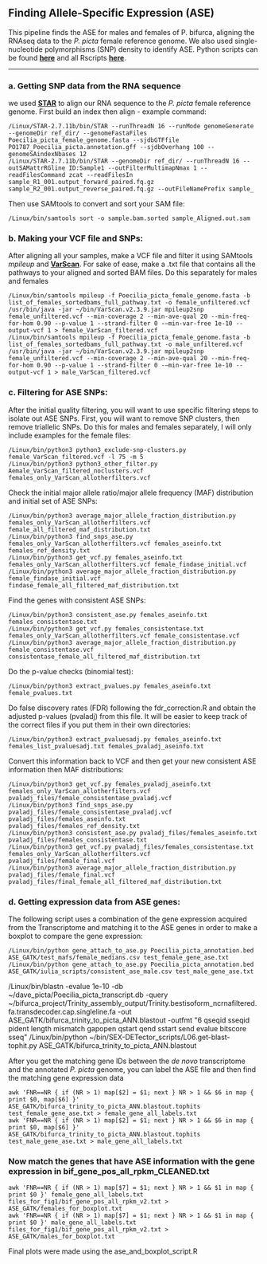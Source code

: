 ## Finding Allele-Specific Expression (ASE)
This pipeline finds the ASE for males and females of P. bifurca, aligning the RNAseq data to the _P. picta_ female reference genome. We also used single-nucleotide polymorphisms (SNP) density to identify ASE. Python scripts can be found **[here](https://github.com/ljmfong/Poecilia-bifurca-Characterizing-Sex-Chromosome/tree/main/python_scripts/ASE_scripts)** and all Rscripts **[here](https://github.com/ljmfong/Poecilia-bifurca-Characterizing-Sex-Chromosome/tree/main/Rscripts)**.

------------------------------------------------------------------------------------------------------------------------------------
### a. Getting SNP data from the RNA sequence

we used **[STAR](https://hbctraining.github.io/Intro-to-rnaseq-hpc-O2/lessons/03_alignment.html)** to align our RNA sequence to the _P. picta_ female reference genome. First build an index then align - example command:

    /Linux/STAR-2.7.11b/bin/STAR --runThreadN 16 --runMode genomeGenerate --genomeDir ref_dir/ --genomeFastaFiles Poecilia_picta_female_genome.fasta --sjdbGTFfile PO1787_Poecilia_picta.annotation.gff --sjdbOverhang 100 --genomeSAindexNbases 12
    /Linux/STAR-2.7.11b/bin/STAR --genomeDir ref_dir/ --runThreadN 16 --outSAMattrRGline ID:Sample1 --outFilterMultimapNmax 1 --readFilesCommand zcat --readFilesIn sample_R1_001.output_forward_paired.fq.gz sample_R2_001.output_reverse_paired.fq.gz --outFileNamePrefix sample_

Then use SAMtools to convert and sort your SAM file:

    /Linux/bin/samtools sort -o sample.bam.sorted sample_Aligned.out.sam

### b. Making your VCF file and SNPs: 

After aligning all your samples, make a VCF file and filter it using SAMtools _mpileup_ and **[VarScan](https://varscan.sourceforge.net/)**. For sake of ease, make a .txt file that contains all the pathways to your aligned and sorted BAM files. Do this separately for males and females

    /Linux/bin/samtools mpileup -f Poecilia_picta_female_genome.fasta -b list_of_females_sortedbams_full_pathway.txt -o female_unfiltered.vcf
    /usr/bin/java -jar ~/bin/VarScan.v2.3.9.jar mpileup2snp female_unfiltered.vcf --min-coverage 2 --min-ave-qual 20 --min-freq-for-hom 0.90 --p-value 1 --strand-filter 0 -—min-var-free 1e-10 --output-vcf 1 > female_VarScan_filtered.vcf
    /Linux/bin/samtools mpileup -f Poecilia_picta_female_genome.fasta -b list_of_females_sortedbams_full_pathway.txt -o male_unfiltered.vcf
    /usr/bin/java -jar ~/bin/VarScan.v2.3.9.jar mpileup2snp female_unfiltered.vcf --min-coverage 2 --min-ave-qual 20 --min-freq-for-hom 0.90 --p-value 1 --strand-filter 0 -—min-var-free 1e-10 --output-vcf 1 > male_VarScan_filtered.vcf

### c. Filtering for ASE SNPs:

After the initial quality filtering, you will want to use specific filtering steps to isolate out ASE SNPs. First, you will want to remove SNP clusters, then remove triallelic SNPs. Do this for males and females separately, I will only include examples for the female files:

    /Linux/bin/python3 python3_exclude-snp-clusters.py female_VarScan_filtered.vcf -l 75 -m 5
    /Linux/bin/python3 python3_other_filter.py Aemale_VarScan_filtered_noclusters.vcf females_only_VarScan_allotherfilters.vcf

Check the initial major allele ratio/major allele frequency (MAF) distribution and initial set of ASE SNPs:

    /Linux/bin/python3 average_major_allele_fraction_distribution.py females_only_VarScan_allotherfilters.vcf female_all_filtered_maf_distribution.txt
    /Linux/bin/python3 find_snps_ase.py females_only_VarScan_allotherfilters.vcf females_aseinfo.txt females_ref_density.txt
    /Linux/bin/python3 get_vcf.py females_aseinfo.txt females_only_VarScan_allotherfilters.vcf female_findase_initial.vcf
    /Linux/bin/python3 average_major_allele_fraction_distribution.py female_findase_initial.vcf findase_female_all_filtered_maf_distribution.txt

Find the genes with consistent ASE SNPs:

    /Linux/bin/python3 consistent_ase.py females_aseinfo.txt females_consistentase.txt 
    /Linux/bin/python3 get_vcf.py females_consistentase.txt females_only_VarScan_allotherfilters.vcf female_consistentase.vcf
    /Linux/bin/python3 average_major_allele_fraction_distribution.py female_consistentase.vcf consistentase_female_all_filtered_maf_distribution.txt

Do the p-value checks (binomial test):

    /Linux/bin/python3 extract_pvalues.py females_aseinfo.txt female_pvalues.txt

Do false discovery rates (FDR) following the fdr_correction.R and obtain the adjusted p-values (pvaladj) from this file. It will be easier to keep track of the correct files if you put them in their own directories:

    /Linux/bin/python3 extract_pvaluesadj.py females_aseinfo.txt females_list_pvaluesadj.txt females_pvaladj_aseinfo.txt

Convert this information back to VCF and then get your new consistent ASE information then MAF distributions:

    /Linux/bin/python3 get_vcf.py females_pvaladj_aseinfo.txt females_only_VarScan_allotherfilters.vcf pvaladj_files/female_consistentase_pvaladj.vcf
    /Linux/bin/python3 find_snps_ase.py pvaladj_files/female_consistentase_pvaladj.vcf pvaladj_files/females_aseinfo.txt pvaladj_files/females_ref_density.txt
    /Linux/bin/python3 consistent_ase.py pvaladj_files/females_aseinfo.txt pvaladj_files/females_consistentase.txt 
    /Linux/bin/python3 get_vcf.py pvaladj_files/females_consistentase.txt females_only_VarScan_allotherfilters.vcf pvaladj_files/female_final.vcf
    /Linux/bin/python3 average_major_allele_fraction_distribution.py pvaladj_files/female_final.vcf pvaladj_files/final_female_all_filtered_maf_distribution.txt


### d. Getting expression data from ASE genes:

The following script uses a combination of the gene expression acquired from the Transcriptome and matching it to the ASE genes in order to make a boxplot to compare the gene expression:

    /Linux/bin/python gene_attach_to_ase.py Poecilia_picta_annotation.bed ASE_GATK/test_mafs/female_medians.csv test_female_gene_ase.txt
    /Linux/bin/python gene_attach_to_ase.py Poecilia_picta_annotation.bed ASE_GATK/iulia_scripts/consistent_ase_male.csv test_male_gene_ase.txt

   /Linux/bin/blastn -evalue 1e-10 -db ~/dave_picta/Poecilia_picta_transcript.db -query ~/bifurca_project/Trinity_assembly_output/Trinity.bestisoform_ncrnafiltered.fa.transdecoder.cap.singleline.fa -out ASE_GATK/bifurca_trinity_to_picta_ANN.blastout -outfmt "6 qseqid sseqid pident length mismatch gapopen qstart qend sstart send evalue bitscore sseq"
   /Linux/bin/python ~/bin/SEX-DETector_scripts/L06.get-blast-tophit.py  ASE_GATK/bifurca_trinity_to_picta_ANN.blastout

After you get the matching gene IDs between the _de novo_ transcriptome and the annotated _P. picta_ genome, you can label the ASE file and then find the matching gene expression data

    awk 'FNR==NR { if (NR > 1) map[$2] = $1; next } NR > 1 && $6 in map { print $0, map[$6] }' ASE_GATK/bifurca_trinity_to_picta_ANN.blastout.tophits test_female_gene_ase.txt > female_gene_all_labels.txt
    awk 'FNR==NR { if (NR > 1) map[$2] = $1; next } NR > 1 && $6 in map { print $0, map[$6] }' ASE_GATK/bifurca_trinity_to_picta_ANN.blastout.tophits test_male_gene_ase.txt > male_gene_all_labels.txt

### Now match the genes that have ASE information with the gene expression in bif_gene_pos_all_rpkm_CLEANED.txt

    awk 'FNR==NR { if (NR > 1) map[$7] = $1; next } NR > 1 && $1 in map { print $0 }' female_gene_all_labels.txt  files_for_fig1/bif_gene_pos_all_rpkm_v2.txt > ASE_GATK/females_for_boxplot.txt
    awk 'FNR==NR { if (NR > 1) map[$7] = $1; next } NR > 1 && $1 in map { print $0 }' male_gene_all_labels.txt  files_for_fig1/bif_gene_pos_all_rpkm_v2.txt > ASE_GATK/males_for_boxplot.txt


Final plots were made using the ase_and_boxplot_script.R    

    










    



